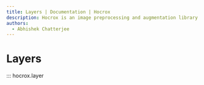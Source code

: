 ```yaml
---
title: Layers | Documentation | Hocrox
description: Hocrox is an image preprocessing and augmentation library. It provides a Keras like simple interface to make preprocessing and augmentation pipelines.
authors:
  - Abhishek Chatterjee
---
```


# Layers

::: hocrox.layer
